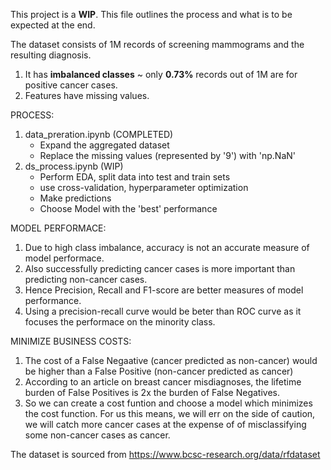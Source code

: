 This project is a **WIP**. This file outlines the process and what is to be expected at the end.

The dataset consists of 1M records of screening mammograms and the resulting diagnosis.
1. It has **imbalanced classes** ~ only **0.73%** records out of 1M are for positive cancer cases.
2. Features have missing values.


PROCESS:
1. data_preration.ipynb (COMPLETED)
   - Expand the aggregated dataset
   - Replace the missing values (represented by '9') with 'np.NaN' 
2. ds_process.ipynb (WIP)
   - Perform EDA, split data into test and train sets
   - use cross-validation, hyperparameter optimization
   - Make predictions
   - Choose Model with the 'best' performance

MODEL PERFORMACE:
1. Due to high class imbalance, accuracy is not an accurate measure of model performace.
2. Also successfully predicting cancer cases is more important than predicting non-cancer cases.
3. Hence Precision, Recall and F1-score are better measures of model performance. 
4. Using a precision-recall curve would be beter than ROC curve as it focuses the performace on the minority class.

MINIMIZE BUSINESS COSTS:
1. The cost of a False Negaative (cancer predicted as non-cancer) would be higher than a False Positive (non-cancer predicted as cancer)
2. According to an article on breast cancer misdiagnoses, the lifetime burden of False Positives is 2x the burden of False Negatives.
3. So we can create a cost funtion and choose a model which minimizes the cost function. For us this means, we will err on the side of caution, we will catch more cancer cases at the expense of of misclassifying some non-cancer cases as cancer. 





The dataset is sourced from https://www.bcsc-research.org/data/rfdataset
